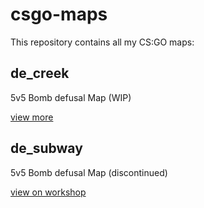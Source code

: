 # csgo-maps

This repository contains all my CS:GO maps:

## de_creek

5v5 Bomb defusal Map (WIP)

[view more](./docs/de_creek/index.md)



## de_subway

5v5 Bomb defusal Map (discontinued)

[view on workshop](https://steamcommunity.com/sharedfiles/filedetails/?id=686267257)

